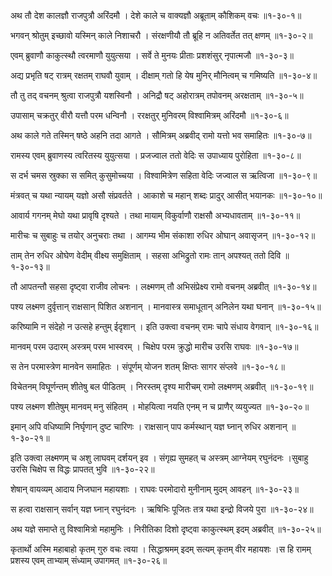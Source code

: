 अथ तौ देश कालज्ञौ राजपुत्रौ अरिंदमौ ।
देशे काले च वाक्यज्ञौ अब्रूताम् कौशिकम् वचः ॥१-३०-१॥

भगवन् श्रोतुम् इच्छावो यस्मिन् काले निशाचरौ ।
संरक्षणीयौ तौ ब्रूहि न अतिवर्तेत तत् क्षणम् ॥१-३०-२॥

एवम् ब्रुवाणौ काकुत्स्थौ त्वरमाणौ युयुत्सया ।
सर्वे ते मुनयः प्रीताः प्रशशंसुर् नृपात्मजौ ॥१-३०-३॥

अद्य प्रभृति षट् रात्रम् रक्षतम् राघवौ युवाम् ।
दीक्षाम् गतो हि येष मुनिर् मौनित्वम् च गमिष्यति ॥१-३०-४॥

तौ तु तद् वचनम् श्रुत्वा राजपुत्रौ यशस्विनौ ।
अनिद्रौ षट् अहोरात्रम् तपोवनम् अरक्षताम् ॥१-३०-५॥

उपासाम् चक्रतुर् वीरौ यत्तौ परम धन्विनौ ।
ररक्षतुर् मुनिवरम् विश्वामित्रम् अरिंदमौ ॥१-३०-६॥

अथ काले गते तस्मिन् षष्ठे अहनि तदा आगते ।
सौमित्रम् अब्रवीद् रामो यत्तो भव समाहितः ॥१-३०-७॥

रामस्य एवम् ब्रुवाणस्य त्वरितस्य युयुत्सया ।
प्रजज्वाल ततो वेदिः स उपाध्याय पुरोहिता ॥१-३०-८॥

स दर्भ चमस स्रुक्का स समित् कुसुमोच्चया ।
विश्वामित्रेण सहिता वेदिः जज्वाल स ऋत्विजा ॥१-३०-९॥

मंत्रवत् च यथा न्यायम् यज्ञो असौ संप्रवर्तते ।
आकाशे च महान् शब्दः प्रादुर् आसीत् भयानकः ॥१-३०-१०॥

आवार्य गगनम् मेघो यथा प्रावृषि दृश्यते ।
तथा मायाम् विकुर्वाणौ राक्षसौ अभ्यधावताम् ॥१-३०-११॥

मारीचः च सुबाहुः च तयोर् अनुचराः तथा ।
आगम्य भीम संकाशा रुधिर ओघान् अवासृजन् ॥१-३०-१२॥

ताम् तेन रुधिर ओघेण वेदीम् वीक्ष्य समुक्षिताम् ।
सहसा अभिद्रुतो रामः तान् अपश्यत् ततो दिवि ॥१-३०-१३॥

तौ आपतन्तौ सहसा दृष्ट्वा राजीव लोचनः ।
लक्ष्मणम् तौ अभिसंप्रेक्ष्य रामो वचनम् अब्रवीत् ॥१-३०-१४॥

पश्य लक्ष्मण दुर्वृत्तान् राक्षसान् पिशित अशनान् ।
मानवास्त्र समाधूतान् अनिलेन यथा घनान् ॥१-३०-१५॥

करिष्यामि न संदेहो न उत्सहे हन्तुम् ईदृशान् ।
इति उक्त्वा वचनम् रामः चापे संधाय वेगवान् ॥१-३०-१६॥

मानवम् परम उदारम् अस्त्रम् परम भास्वरम् ।
चिक्षेप परम क्रुद्धो मारीच उरसि राघवः ॥१-३०-१७॥

स तेन परमास्त्रेण मानवेन समाहितः ।
संपूर्णम् योजन शतम् क्षिप्तः सागर संप्लवे ॥१-३०-१८॥

विचेतनम् विघूर्णन्तम् शीतेषु बल पीडितम् ।
निरस्तम् दृश्य मारीचम् रामो लक्ष्मणम् अब्रवीत् ॥१-३०-१९॥

पश्य लक्ष्मण शीतेषुम् मानवम् मनु संहितम् ।
मोहयित्वा नयति एनम् न च प्राणैर् व्ययुज्यत ॥१-३०-२०॥

इमान् अपि वधिष्यामि निर्घृणान् दुष्ट चारिणः ।
राक्षसान् पाप कर्मस्थान् यज्ञ घ्नान् रुधिर अशनान् ॥१-३०-२१॥

इति उक्त्वा लक्ष्मणम् च अशु लाघवम् दर्शयन् इव ।
संगृह्य सुमहत् च अस्त्रम् आग्नेयम् रघुनंदनः ।सुबाहु उरसि चिक्षेप स विद्धः प्रापतत् भुवि ॥१-३०-२२॥

शेषान् वायव्यम् आदाय निजघान महायशाः ।
राघवः परमोदारो मुनीनाम् मुदम् आवहन् ॥१-३०-२३॥

स हत्वा राक्षसान् सर्वान् यज्ञ घ्नान् रघुनंदनः ।
ऋषिभिः पूजितः तत्र यथा इन्द्रो विजये पुरा ॥१-३०-२४॥

अथ यज्ञे समाप्ते तु विश्वामित्रो महामुनिः ।
निरीतिका दिशो दृष्ट्वा काकुत्स्थम् इदम् अब्रवीत् ॥१-३०-२५॥

कृतार्थो अस्मि महाबाहो कृतम् गुरु वचः त्वया ।
सिद्धाश्रमम् इदम् सत्यम् कृतम् वीर महायशः ।स हि रामम् प्रशस्य एवम् ताभ्याम् संध्याम् उपागमत् ॥१-३०-२६॥

